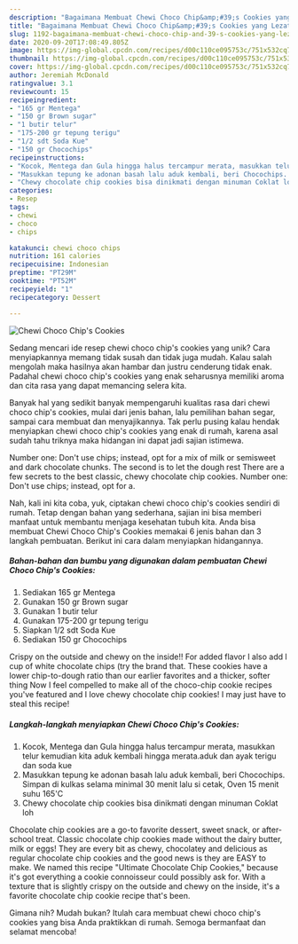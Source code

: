 ```yaml
---
description: "Bagaimana Membuat Chewi Choco Chip&amp;#39;s Cookies yang Lezat Sekali"
title: "Bagaimana Membuat Chewi Choco Chip&amp;#39;s Cookies yang Lezat Sekali"
slug: 1192-bagaimana-membuat-chewi-choco-chip-and-39-s-cookies-yang-lezat-sekali
date: 2020-09-20T17:08:49.805Z
image: https://img-global.cpcdn.com/recipes/d00c110ce095753c/751x532cq70/chewi-choco-chips-cookies-foto-resep-utama.jpg
thumbnail: https://img-global.cpcdn.com/recipes/d00c110ce095753c/751x532cq70/chewi-choco-chips-cookies-foto-resep-utama.jpg
cover: https://img-global.cpcdn.com/recipes/d00c110ce095753c/751x532cq70/chewi-choco-chips-cookies-foto-resep-utama.jpg
author: Jeremiah McDonald
ratingvalue: 3.1
reviewcount: 15
recipeingredient:
- "165 gr Mentega"
- "150 gr Brown sugar"
- "1 butir telur"
- "175-200 gr tepung terigu"
- "1/2 sdt Soda Kue"
- "150 gr Chocochips"
recipeinstructions:
- "Kocok, Mentega dan Gula hingga halus tercampur merata, masukkan telur kemudian kita aduk kembali hingga merata.aduk dan ayak terigu dan soda kue"
- "Masukkan tepung ke adonan basah lalu aduk kembali, beri Chocochips. Simpan di kulkas selama minimal 30 menit lalu si cetak, Oven 15 menit suhu 165&#39;C"
- "Chewy chocolate chip cookies bisa dinikmati dengan minuman Coklat loh"
categories:
- Resep
tags:
- chewi
- choco
- chips

katakunci: chewi choco chips 
nutrition: 161 calories
recipecuisine: Indonesian
preptime: "PT29M"
cooktime: "PT52M"
recipeyield: "1"
recipecategory: Dessert

---
```



![Chewi Choco Chip&#39;s Cookies](https://img-global.cpcdn.com/recipes/d00c110ce095753c/751x532cq70/chewi-choco-chips-cookies-foto-resep-utama.jpg)

Sedang mencari ide resep chewi choco chip&#39;s cookies yang unik? Cara menyiapkannya memang tidak susah dan tidak juga mudah. Kalau salah mengolah maka hasilnya akan hambar dan justru cenderung tidak enak. Padahal chewi choco chip&#39;s cookies yang enak seharusnya memiliki aroma dan cita rasa yang dapat memancing selera kita.

Banyak hal yang sedikit banyak mempengaruhi kualitas rasa dari chewi choco chip&#39;s cookies, mulai dari jenis bahan, lalu pemilihan bahan segar, sampai cara membuat dan menyajikannya. Tak perlu pusing kalau hendak menyiapkan chewi choco chip&#39;s cookies yang enak di rumah, karena asal sudah tahu triknya maka hidangan ini dapat jadi sajian istimewa.

Number one: Don&#39;t use chips; instead, opt for a mix of milk or semisweet and dark chocolate chunks. The second is to let the dough rest There are a few secrets to the best classic, chewy chocolate chip cookies. Number one: Don&#39;t use chips; instead, opt for a.


Nah, kali ini kita coba, yuk, ciptakan chewi choco chip&#39;s cookies sendiri di rumah. Tetap dengan bahan yang sederhana, sajian ini bisa memberi manfaat untuk membantu menjaga kesehatan tubuh kita. Anda bisa membuat Chewi Choco Chip&#39;s Cookies memakai 6 jenis bahan dan 3 langkah pembuatan. Berikut ini cara dalam menyiapkan hidangannya.

<!--inarticleads1-->

##### Bahan-bahan dan bumbu yang digunakan dalam pembuatan Chewi Choco Chip&#39;s Cookies:

1. Sediakan 165 gr Mentega
1. Gunakan 150 gr Brown sugar
1. Gunakan 1 butir telur
1. Gunakan 175-200 gr tepung terigu
1. Siapkan 1/2 sdt Soda Kue
1. Sediakan 150 gr Chocochips


Crispy on the outside and chewy on the inside!! For added flavor I also add l cup of white chocolate chips (try the brand that. These cookies have a lower chip-to-dough ratio than our earlier favorites and a thicker, softer thing Now I feel compelled to make all of the choco-chip cookie recipes you&#39;ve featured and I love chewy chocolate chip cookies! I may just have to steal this recipe! 

<!--inarticleads2-->

##### Langkah-langkah menyiapkan Chewi Choco Chip&#39;s Cookies:

1. Kocok, Mentega dan Gula hingga halus tercampur merata, masukkan telur kemudian kita aduk kembali hingga merata.aduk dan ayak terigu dan soda kue
1. Masukkan tepung ke adonan basah lalu aduk kembali, beri Chocochips. Simpan di kulkas selama minimal 30 menit lalu si cetak, Oven 15 menit suhu 165&#39;C
1. Chewy chocolate chip cookies bisa dinikmati dengan minuman Coklat loh


Chocolate chip cookies are a go-to favorite dessert, sweet snack, or after-school treat. Classic chocolate chip cookies made without the dairy butter, milk or eggs! They are every bit as chewy, chocolatey and delicious as regular chocolate chip cookies and the good news is they are EASY to make. We named this recipe &#34;Ultimate Chocolate Chip Cookies,&#34; because it&#39;s got everything a cookie connoisseur could possibly ask for. With a texture that is slightly crispy on the outside and chewy on the inside, it&#39;s a favorite chocolate chip cookie recipe that&#39;s been. 

Gimana nih? Mudah bukan? Itulah cara membuat chewi choco chip&#39;s cookies yang bisa Anda praktikkan di rumah. Semoga bermanfaat dan selamat mencoba!
